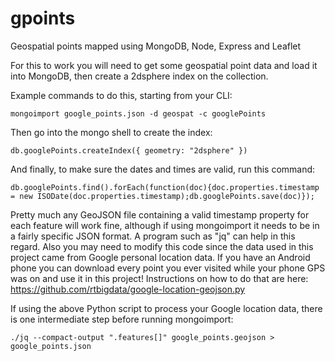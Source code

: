 # gpoints
Geospatial points mapped using MongoDB, Node, Express and Leaflet 

For this to work you will need to get some geospatial point data and load it into MongoDB, then create a 2dsphere index on the collection.

Example commands to do this, starting from your CLI:

`mongoimport google_points.json -d geospat -c googlePoints`

Then go into the mongo shell to create the index:

`db.googlePoints.createIndex({ geometry: "2dsphere" })`

And finally, to make sure the dates and times are valid, run this command:

`db.googlePoints.find().forEach(function(doc){doc.properties.timestamp = new ISODate(doc.properties.timestamp);db.googlePoints.save(doc)});`

Pretty much any GeoJSON file containing a valid timestamp property for each feature will work fine, although if using mongoimport it  needs to be in a fairly specific JSON format.  A program such as "jq" can help in this regard.  Also you may need to modify this code since the data used in this project came from Google personal location data.  If you have an Android phone you can download every point you ever visited while your phone GPS was on and use it in this project!  Instructions on how to do that are here:  https://github.com/rtbigdata/google-location-geojson.py

If using the above Python script to process your Google location data, there is one intermediate step before running mongoimport:

`./jq --compact-output ".features[]" google_points.geojson > google_points.json`

